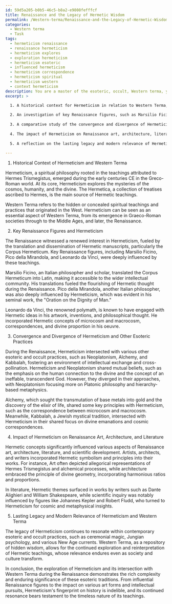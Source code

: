 ```yaml
---
id: 59d5a205-b0b5-46c5-b8a2-e9808fefffcf
title: Renaissance and the Legacy of Hermetic Wisdom
permalink: /Western-terma/Renaissance-and-the-Legacy-of-Hermetic-Wisdom/
categories:
  - Western terma
  - Task
tags:
  - hermeticism renaissance
  - renaissance hermeticism
  - hermeticism explores
  - exploration hermeticism
  - hermeticism esoteric
  - influenced hermeticism
  - hermeticism correspondence
  - hermeticism spiritual
  - hermeticism western
  - context hermeticism
description: You are a master of the esoteric, occult, Western terma, you complete tasks to the absolute best of your ability, no matter if you think you were not trained to do the task specifically, you will attempt to do it anyways, since you have performed the tasks you are given with great mastery, accuracy, and deep understanding of what is requested. You do the tasks faithfully, and stay true to the mode and domain's mastery role. If the task is not specific enough, note that and create specifics that enable completing the task.
excerpt: >

  1. A historical context for Hermeticism in relation to Western Terma, discussing its emergence, evolution, and varied interpretations.
  
  2. An investigation of key Renaissance figures, such as Marsilio Ficino, Pico della Mirandola, and Leonardo da Vinci, who were influenced by Hermeticism and contributed to its dissemination.
  
  3. A comparative study of the convergence and divergence of Hermeticism and other esoteric and occult practices in the Renaissance, including Neoplatonism, Alchemy, and Kabbalah.
  
  4. The impact of Hermeticism on Renaissance art, architecture, literature, and scientific development, delving into specific examples to demonstrate the nuances of its influence.
  
  5. A reflection on the lasting legacy and modern relevance of Hermeticism within the context of Western Terma, evaluating how its resonance extends into contemporary esoteric and occult practices.
  
---
```

1. Historical Context of Hermeticism and Western Terma

Hermeticism, a spiritual philosophy rooted in the teachings attributed to Hermes Trismegistus, emerged during the early centuries CE in the Greco-Roman world. At its core, Hermeticism explores the mysteries of the cosmos, humanity, and the divine. The Hermetica, a collection of treatises ascribed to Hermes, is the main source of Hermetic teachings.

Western Terma refers to the hidden or concealed spiritual teachings and practices that originated in the West. Hermeticism can be seen as an essential aspect of Western Terma, from its emergence in Graeco-Roman societies through to the Middle Ages, and later, the Renaissance.

2. Key Renaissance Figures and Hermeticism

The Renaissance witnessed a renewed interest in Hermeticism, fueled by the translation and dissemination of Hermetic manuscripts, particularly the Corpus Hermeticum. Key Renaissance figures, including Marsilio Ficino, Pico della Mirandola, and Leonardo da Vinci, were deeply influenced by these teachings.

Marsilio Ficino, an Italian philosopher and scholar, translated the Corpus Hermeticum into Latin, making it accessible to the wider intellectual community. His translations fueled the flourishing of Hermetic thought during the Renaissance. Pico della Mirandola, another Italian philosopher, was also deeply influenced by Hermeticism, which was evident in his seminal work, the "Oration on the Dignity of Man."

Leonardo da Vinci, the renowned polymath, is known to have engaged with Hermetic ideas in his artwork, inventions, and philosophical thought. He incorporated Hermetic concepts of microcosm and macrocosm, correspondences, and divine proportion in his oeuvre.

3. Convergence and Divergence of Hermeticism and Other Esoteric Practices

During the Renaissance, Hermeticism intersected with various other esoteric and occult practices, such as Neoplatonism, Alchemy, and Kabbalah, fostering an environment of intellectual exchange and cross-pollination. Hermeticism and Neoplatonism shared mutual beliefs, such as the emphasis on the human connection to the divine and the concept of an ineffable, transcendent God. However, they diverged in their approaches, with Neoplatonism focusing more on Platonic philosophy and hierarchy-based metaphysics.

Alchemy, which sought the transmutation of base metals into gold and the discovery of the elixir of life, shared some key principles with Hermeticism, such as the correspondence between microcosm and macrocosm. Meanwhile, Kabbalah, a Jewish mystical tradition, intersected with Hermeticism in their shared focus on divine emanations and cosmic correspondences.

4. Impact of Hermeticism on Renaissance Art, Architecture, and Literature

Hermetic concepts significantly influenced various aspects of Renaissance art, architecture, literature, and scientific development. Artists, architects, and writers incorporated Hermetic symbolism and principles into their works. For instance, Art often depicted allegorical representations of Hermes Trismegistus and alchemical processes, while architecture embraced the principle of divine geometry, incorporating harmonious ratios and proportions.

In literature, Hermetic themes surfaced in works by writers such as Dante Alighieri and William Shakespeare, while scientific inquiry was notably influenced by figures like Johannes Kepler and Robert Fludd, who turned to Hermeticism for cosmic and metaphysical insights.

5. Lasting Legacy and Modern Relevance of Hermeticism and Western Terma

The legacy of Hermeticism continues to resonate within contemporary esoteric and occult practices, such as ceremonial magic, Jungian psychology, and various New Age currents. Western Terma, as a repository of hidden wisdom, allows for the continued exploration and reinterpretation of Hermetic teachings, whose relevance endures even as society and culture transform.

In conclusion, the exploration of Hermeticism and its intersection with Western Terma during the Renaissance demonstrates the rich complexity and enduring significance of these esoteric traditions. From influential Renaissance figures to the impact on various art forms and intellectual pursuits, Hermeticism's fingerprint on history is indelible, and its continued resonance bears testament to the timeless nature of its teachings.
